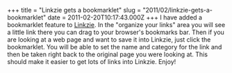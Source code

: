 +++
title = "Linkzie gets a bookmarklet"
slug = "2011/02/linkzie-gets-a-bookmarklet"
date = 2011-02-20T10:17:43.000Z
+++
I have added a bookmarklet feature to [Linkzie](https://linkzie.com). In the "organize your links" area you will see a little link there you can drag to your browser's bookmarks bar. Then if you are looking at a web page and want to save it into Linkzie, just click the bookmarklet. You will be able to set the name and category for the link and then be taken right back to the original page you were looking at. This should make it easier to get lots of links into Linkzie. Enjoy!
